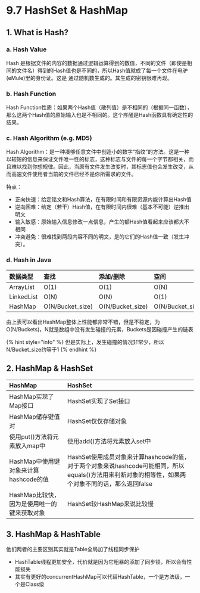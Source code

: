 # 9.7 HashSet & HashMap

## 1. What is Hash?

### a. Hash Value

Hash 是根据文件的内容的数据通过逻辑运算得到的数值，不同的文件（即使是相同的文件名）得到的Hash值也是不同的，所以Hash值就成了每一个文件在电驴\(eMule\)里的身份证。这是 通过随机数生成的。其生成的密钥很难再现。

### b. Hash Function

Hash Function性质：如果两个Hash值（散列值）是不相同的（根据同一函数），那么这两个Hash值的原始输入也是不相同的。这个疼醒是Hash函数具有确定性的结果。

### c. Hash Algorithm \(e.g. MD5\)

Hash Algorithm：是一种凑够任意文件中创造小的数字“指纹”的方法。这是一种以较短的信息来保证文件唯一性的标志，这种标志与文件的每一个字节都相关，而且难以找到你想规律。因此，当原有文件发生改变时，其标志值也会发生改变，从而高速文件使用者当前的文件已经不是你所需求的文件。

特点：

* 正向快速：给定铭文和Hash算法，在有限时间和有限资源内能计算出Hash值
* 逆向困难：给定（若干）Hash值，在有限时间内很难（基本不可能）逆推出明文
* 输入敏感：原始输入信息修改一点信息，产生的额Hash值看起来应该都大不相同
* 冲突避免：很难找到两段内容不同的明文，是的它们的Hash值一致（发生冲突）。

### d. Hash in Java

| 数据类型 | 查找 | 添加/删除 | 空间 |  |
| :--- | :--- | :--- | :--- | :--- |
| ArrayList | O\(1\) | O\(1\) | O\(N\) | O\(N\) |
| LinkedList | O\(N\) | O\(N\) | O\(1\) | O\(N\) |
| HashMap | O\(N/Bucket\_size\) | O\(N/Bucket\_size\) | O\(N/Bucket\_size\) | O\(N\) |

由上表可以看出HashMap整体上性能都非常不错，但是不稳定，为O\(N/Buckets\)，N就是数组中没有发生碰撞的元素，Buckets是因碰撞产生的链表

{% hint style="info" %}
但是实际上，发生碰撞的情况非常少，所以N/Bucket\_size约等于1
{% endhint %}

## 2. HashMap & HashSet

| **HashMap** | **HashSet** |
| :--- | :--- |
| HashMap实现了Map接口 | HashSet实现了Set接口 |
| HashMap储存键值对 | HashSet仅仅存储对象 |
| 使用put\(\)方法将元素放入map中 | 使用add\(\)方法将元素放入set中 |
| HashMap中使用键对象来计算hashcode的值 | HashSet使用成员对象来计算hashcode的值，对于两个对象来说hashcode可能相同，所以equals\(\)方法用来判断对象的相等性，如果两个对象不同的话，那么返回false |
| HashMap比较快，因为是使用唯一的键来获取对象 | HashSet较HashMap来说比较慢 |

## 3. HashMap & HashTable

他们两者的主要区别其实就是Table全局加了线程同步保护

* HashTable线程更加安全，代价就是因为它粗暴的添加了同步锁，所以会有性能损失
* 其实有更好的concurrentHashMap可以代替HashTable，一个是方法级，一个是Class级

